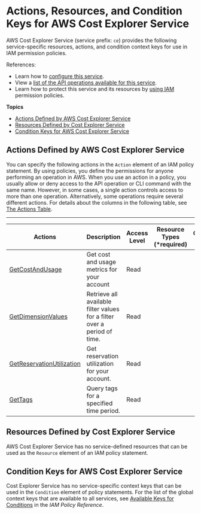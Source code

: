 # Actions, Resources, and Condition Keys for AWS Cost Explorer Service<a name="list_awscostexplorerservice"></a>

AWS Cost Explorer Service \(service prefix: `ce`\) provides the following service\-specific resources, actions, and condition context keys for use in IAM permission policies\.

References:
+ Learn how to [configure this service](https://docs.aws.amazon.com/awsaccountbilling/latest/aboutv2/)\.
+ View a [list of the API operations available for this service](https://docs.aws.amazon.com/aws-cost-management/latest/APIReference/)\.
+ Learn how to protect this service and its resources by [using IAM](https://docs.aws.amazon.com/awsaccountbilling/latest/aboutv2/cost-explorer-access.html) permission policies\.

**Topics**
+ [Actions Defined by AWS Cost Explorer Service](#awscostexplorerservice-actions-as-permissions)
+ [Resources Defined by Cost Explorer Service](#awscostexplorerservice-resources-for-iam-policies)
+ [Condition Keys for AWS Cost Explorer Service](#awscostexplorerservice-policy-keys)

## Actions Defined by AWS Cost Explorer Service<a name="awscostexplorerservice-actions-as-permissions"></a>

You can specify the following actions in the `Action` element of an IAM policy statement\. By using policies, you define the permissions for anyone performing an operation in AWS\. When you use an action in a policy, you usually allow or deny access to the API operation or CLI command with the same name\. However, in some cases, a single action controls access to more than one operation\. Alternatively, some operations require several different actions\. For details about the columns in the following table, see [The Actions Table](reference_policies_actions-resources-contextkeys.md#actions_table)\.


****  

| Actions | Description | Access Level | Resource Types \(\*required\) | Condition Keys | Dependent Actions | 
| --- | --- | --- | --- | --- | --- | 
|   [ GetCostAndUsage ](https://docs.aws.amazon.com/aws-cost-management/latest/APIReference/https://docs.aws.amazon.com/aws-cost-management/latest/APIReference/API_GetCostAndUsage.html)  | Get cost and usage metrics for your account | Read |  |  |  | 
|   [ GetDimensionValues ](https://docs.aws.amazon.com/aws-cost-management/latest/APIReference/https://docs.aws.amazon.com/aws-cost-management/latest/APIReference/API_GetDimensionValues.html)  | Retrieve all available filter values for a filter over a period of time\. | Read |  |  |  | 
|   [ GetReservationUtilization ](https://docs.aws.amazon.com/aws-cost-management/latest/APIReference/https://docs.aws.amazon.com/aws-cost-management/latest/APIReference/API_GetReservationUtilization.html)  | Get reservation utilization for your account\. | Read |  |  |  | 
|   [ GetTags ](https://docs.aws.amazon.com/aws-cost-management/latest/APIReference/https://docs.aws.amazon.com/aws-cost-management/latest/APIReference/API_GetTags.html)  | Query tags for a specified time period\. | Read |  |  |  | 

## Resources Defined by Cost Explorer Service<a name="awscostexplorerservice-resources-for-iam-policies"></a>

AWS Cost Explorer Service has no service\-defined resources that can be used as the `Resource` element of an IAM policy statement\.

## Condition Keys for AWS Cost Explorer Service<a name="awscostexplorerservice-policy-keys"></a>

Cost Explorer Service has no service\-specific context keys that can be used in the `Condition` element of policy statements\. For the list of the global context keys that are available to all services, see [Available Keys for Conditions](reference_policies_condition-keys.html#AvailableKeys) in the *IAM Policy Reference*\.